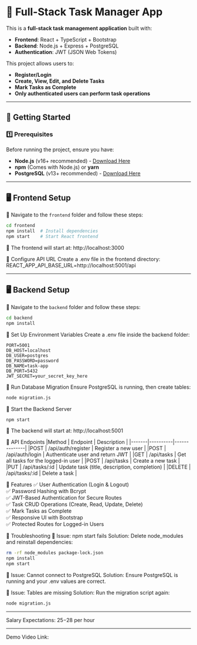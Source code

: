 # 📝 Full-Stack Task Manager App

This is a **full-stack task management application** built with:
- **Frontend**: React + TypeScript + Bootstrap
- **Backend**: Node.js + Express + PostgreSQL
- **Authentication**: JWT (JSON Web Tokens)

This project allows users to:
- **Register/Login**
- **Create, View, Edit, and Delete Tasks**
- **Mark Tasks as Complete**
- **Only authenticated users can perform task operations**

---

## 🚀 Getting Started

### **1️⃣ Prerequisites**
Before running the project, ensure you have:
- **Node.js** (v16+ recommended) - [Download Here](https://nodejs.org/)
- **npm** (Comes with Node.js) or **yarn**
- **PostgreSQL** (v13+ recommended) - [Download Here](https://www.postgresql.org/)

---

## **🖥️ Frontend Setup**
📂 Navigate to the `frontend` folder and follow these steps:

```sh
cd frontend
npm install  # Install dependencies
npm start    # Start React frontend
```

🔹 The frontend will start at: http://localhost:3000

🔹 Configure API URL
Create a .env file in the frontend directory:
REACT_APP_API_BASE_URL=http://localhost:5001/api

---

## **🖥️ Backend Setup**
📂 Navigate to the `backend` folder and follow these steps:

```sh
cd backend
npm install
```

🔹 Set Up Environment Variables
Create a .env file inside the backend folder:
```.env
PORT=5001
DB_HOST=localhost
DB_USER=postgres
DB_PASSWORD=password
DB_NAME=task-app
DB_PORT=5432
JWT_SECRET=your_secret_key_here
```

🔹 Run Database Migration
Ensure PostgreSQL is running, then create tables:
```sh
node migration.js
```
🔹 Start the Backend Server
```sh
npm start
```

🔹 The backend will start at:
http://localhost:5001

📌 API Endpoints
|Method |	Endpoint |	Description |
|-------|----------|--------------|
|POST	| /api/auth/register |	Register a new user |
|POST	| /api/auth/login |	Authenticate user and return JWT |
|GET | /api/tasks |	Get all tasks for the logged-in user |
|POST |	/api/tasks |	Create a new task |
|PUT |	/api/tasks/:id |	Update task (title, description, completion) |
|DELETE |	/api/tasks/:id |	Delete a task |

🎨 Features
✅ User Authentication (Login & Logout)  
✅ Password Hashing with Bcrypt  
✅ JWT-Based Authentication for Secure Routes  
✅ Task CRUD Operations (Create, Read, Update, Delete)  
✅ Mark Tasks as Complete  
✅ Responsive UI with Bootstrap  
✅ Protected Routes for Logged-in Users  

📌 Troubleshooting
🔹 Issue: npm start fails
Solution: Delete node_modules and reinstall dependencies:
```sh
rm -rf node_modules package-lock.json
npm install
npm start
```

🔹 Issue: Cannot connect to PostgreSQL
Solution: Ensure PostgreSQL is running and your .env values are correct.  

🔹 Issue: Tables are missing
Solution: Run the migration script again:  
```sh
node migration.js
```
---

Salary Expectations: 25$-28$ per hour

---

Demo Video Link: 